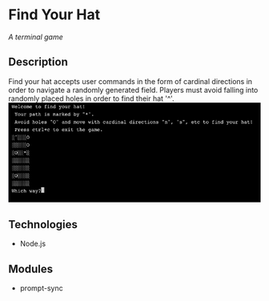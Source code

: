 # Find Your Hat
*A terminal game*

## Description
Find your hat accepts user commands in the form of cardinal directions 
in order to navigate a randomly generated field. Players must avoid falling into 
randomly placed holes in order to find their hat '^'. 
![Screenshot](./gameScreenshot.png)

## Technologies 
* Node.js

## Modules
* prompt-sync